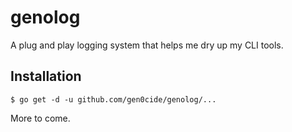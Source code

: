 # genolog

A plug and play logging system that helps me dry up my CLI tools.

## Installation

```
$ go get -d -u github.com/gen0cide/genolog/...
```

More to come.